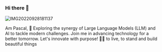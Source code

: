 ### Hi there 👋

![IMG20220928181137](https://github.com/Kevin7744/Kevin7744/assets/105924200/d68faaad-dff6-4216-802a-70a420e303b3)

Am Pascal, 
🚀 Exploring the synergy of Large Language Models (LLM) and AI to tackle modern challenges. Join me in advancing technology for a better tomorrow. Let's innovate with purpose! 🤖✨ to live, to stand and build beautiful things

